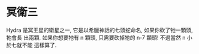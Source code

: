 # 冥衛三

Hydra 是冥王星的衛星之一, 它是以希臘神話的七頭蛇命名, 如果你砍了牠一顆頭, 牠會長
出兩顆. 如果你想要牠有 n 顆頭, 只需要砍掉牠的 n-7 顆頭! 不過當然 n 小於七就不能
這樣算了.
